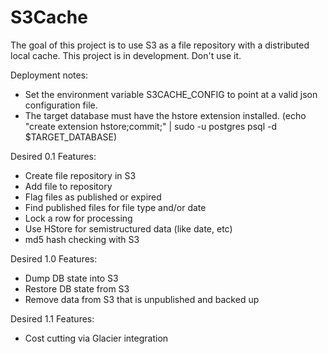 S3Cache
=======
The goal of this project is to use S3 as a file repository with a distributed local cache.
This project is in development.  Don't use it.

Deployment notes:
- Set the environment variable S3CACHE\_CONFIG to point at a valid json configuration file.
- The target database must have the hstore extension installed.  (echo "create extension hstore;commit;" | sudo -u postgres psql -d $TARGET\_DATABASE)

Desired 0.1 Features:
- Create file repository in S3
- Add file to repository
- Flag files as published or expired
- Find published files for file type and/or date
- Lock a row for processing
- Use HStore for semistructured data (like date, etc)
- md5 hash checking with S3

Desired 1.0 Features:
- Dump DB state into S3
- Restore DB state from S3
- Remove data from S3 that is unpublished and backed up

Desired 1.1 Features:
- Cost cutting via Glacier integration
